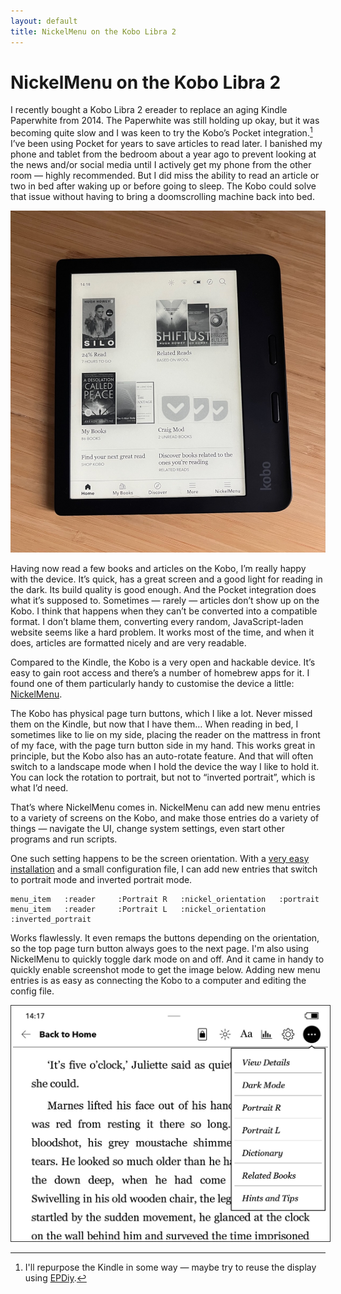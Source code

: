 ```yaml
---
layout: default
title: NickelMenu on the Kobo Libra 2
---
```


# NickelMenu on the Kobo Libra 2

I recently bought a Kobo Libra 2 ereader to replace an aging Kindle Paperwhite
from 2014. The Paperwhite was still holding up okay, but it was becoming quite
slow and I was keen to try the Kobo’s Pocket integration.[^1] I’ve been using
Pocket for years to save articles to read later. I banished my phone and tablet
from the bedroom about a year ago to prevent looking at the news and/or social
media until I actively get my phone from the other room — highly recommended.
But I did miss the ability to read an article or two in bed after waking up or
before going to sleep. The Kobo could solve that issue without having to bring a
doomscrolling machine back into bed.

<img src="/images/kobo-libra-2.jpeg" alt="Kobo Libra 2" />

Having now read a few books and articles on the Kobo, I’m really happy with the
device. It’s quick, has a great screen and a good light for reading in the
dark. Its build quality is good enough. And the Pocket integration does what
it’s supposed to. Sometimes — rarely — articles don’t show up on the Kobo. I
think that happens when they can’t be converted into a compatible format. I
don’t blame them, converting every random, JavaScript-laden website seems like
a hard problem. It works most of the time, and when it does, articles are
formatted nicely and are very readable.

Compared to the Kindle, the Kobo is a very open and hackable device. It’s easy
to gain root access and there’s a number of homebrew apps for it. I found one
of them particularly handy to customise the device a little:
[NickelMenu](https://pgaskin.net/NickelMenu/).

The Kobo has physical page turn buttons, which I like a lot. Never missed them
on the Kindle, but now that I have them… When reading in bed, I sometimes like
to lie on my side, placing the reader on the mattress in front of my face, with
the page turn button side in my hand. This works great in principle, but the
Kobo also has an auto-rotate feature. And that will often switch to a landscape
mode when I hold the device the way I like to hold it. You can lock the
rotation to portrait, but not to “inverted portrait”, which is what I’d need.

That’s where NickelMenu comes in. NickelMenu can add new menu entries to a
variety of screens on the Kobo, and make those entries do a variety of things
— navigate the UI, change system settings, even start other programs and run
scripts.

One such setting happens to be the screen orientation. With a [very easy
installation](https://pgaskin.net/NickelMenu/#install) and a small configuration
file, I can add new entries that switch to portrait mode and inverted portrait
mode.

```
menu_item   :reader     :Portrait R   :nickel_orientation   :portrait
menu_item   :reader     :Portrait L   :nickel_orientation   :inverted_portrait
```

Works flawlessly. It even remaps the buttons depending on the orientation, so
the top page turn button always goes to the next page. I'm also using
NickelMenu to quickly toggle dark mode on and off. And it came in handy to
quickly enable screenshot mode to get the image below. Adding new menu entries
is as easy as connecting the Kobo to a computer and editing the config file.

<img
    src="/images/nickelmenu-portrait.jpeg"
    alt="Menu entries to choose portrait mode"
    style="border: 1px solid #333; padding: 3px;"
/>

[^1]: I'll repurpose the Kindle in some way — maybe try to reuse the display
    using [EPDiy](https://github.com/vroland/epdiy).

